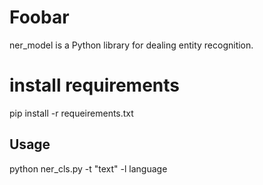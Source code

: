 # Foobar

ner_model is a Python library for dealing entity recognition.

# install requirements

pip install -r requeirements.txt

## Usage

python ner_cls.py -t "text" -l language


